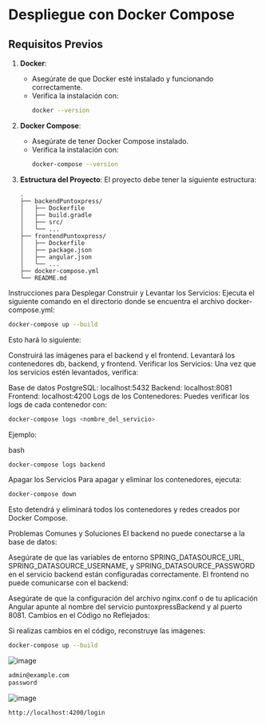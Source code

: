 # Despliegue con Docker Compose

## Requisitos Previos

1. **Docker**:
   - Asegúrate de que Docker esté instalado y funcionando correctamente.
   - Verifica la instalación con:
     ```bash
     docker --version
     ```

2. **Docker Compose**:
   - Asegúrate de tener Docker Compose instalado.
   - Verifica la instalación con:
     ```bash
     docker-compose --version
     ```

3. **Estructura del Proyecto**:
   El proyecto debe tener la siguiente estructura:
   ```plaintext
   .
   ├── backendPuntoxpress/
   │   ├── Dockerfile
   │   ├── build.gradle
   │   ├── src/
   │   └── ...
   ├── frontendPuntoxpress/
   │   ├── Dockerfile
   │   ├── package.json
   │   ├── angular.json
   │   └── ...
   ├── docker-compose.yml
   └── README.md
Instrucciones para Desplegar
Construir y Levantar los Servicios: Ejecuta el siguiente comando en el directorio donde se encuentra el archivo docker-compose.yml:

```bash
docker-compose up --build
```
Esto hará lo siguiente:

Construirá las imágenes para el backend y el frontend.
Levantará los contenedores db, backend, y frontend.
Verificar los Servicios: Una vez que los servicios estén levantados, verifica:

Base de datos PostgreSQL: localhost:5432
Backend: localhost:8081
Frontend: localhost:4200
Logs de los Contenedores: Puedes verificar los logs de cada contenedor con:

```bash
docker-compose logs <nombre_del_servicio>
```
Ejemplo:

bash

```bash
docker-compose logs backend
```
Apagar los Servicios
Para apagar y eliminar los contenedores, ejecuta:


```bash
docker-compose down
```
Esto detendrá y eliminará todos los contenedores y redes creados por Docker Compose.

Problemas Comunes y Soluciones
El backend no puede conectarse a la base de datos:

Asegúrate de que las variables de entorno SPRING_DATASOURCE_URL, SPRING_DATASOURCE_USERNAME, y SPRING_DATASOURCE_PASSWORD en el servicio backend están configuradas correctamente.
El frontend no puede comunicarse con el backend:

Asegúrate de que la configuración del archivo nginx.conf o de tu aplicación Angular apunte al nombre del servicio puntoxpressBackend y al puerto 8081.
Cambios en el Código no Reflejados:

Si realizas cambios en el código, reconstruye las imágenes:
```bash
docker-compose up --build
```


![image](https://github.com/user-attachments/assets/818d0464-1086-4eb1-ad08-f58b0e336a15)

```bash
admin@example.com
password
```

![image](https://github.com/user-attachments/assets/f249aa31-2449-412b-a89b-a3fb8d6a6857)

```bash
http://localhost:4200/login
```


